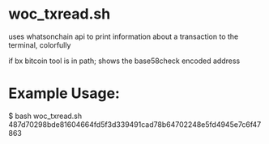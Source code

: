 # woc_txread.sh

uses whatsonchain api to print information about a transaction to the terminal, colorfully

if bx bitcoin tool is in path; shows the base58check encoded address

# Example Usage:
$ bash woc_txread.sh 487d70298bde81604664fd5f3d339491cad78b64702248e5fd4945e7c6f47863
